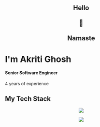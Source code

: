

<h2 align='center' style="border:0">Hello</br></br> 🙏 </br></br> Namaste
</h2>

<h1 align="left"> I'm Akriti Ghosh
</h1>
    
<h4>Senior Software Engineer</h4>
4 years of experience


## My Tech Stack
<p align="center">
    <img src="https://skillicons.dev/icons?i=react,js,html,css,tailwind,d3,angular" />
</p>
<p align="center">
    <img src="https://skillicons.dev/icons?i=nodejs,python,graphql,mongodb,postman,postgres" />
</p>

<!--
**AkritiGhosh/AkritiGhosh** is a ✨ _special_ ✨ repository because its `README.md` (this file) appears on your GitHub profile.

Here are some ideas to get you started:

- 🔭 I’m currently working on ...
- 🌱 I’m currently learning ...
- 👯 I’m looking to collaborate on ...
- 🤔 I’m looking for help with ...
- 💬 Ask me about ...
- 📫 How to reach me: ...
- 😄 Pronouns: ...
- ⚡ Fun fact: ...
-->
